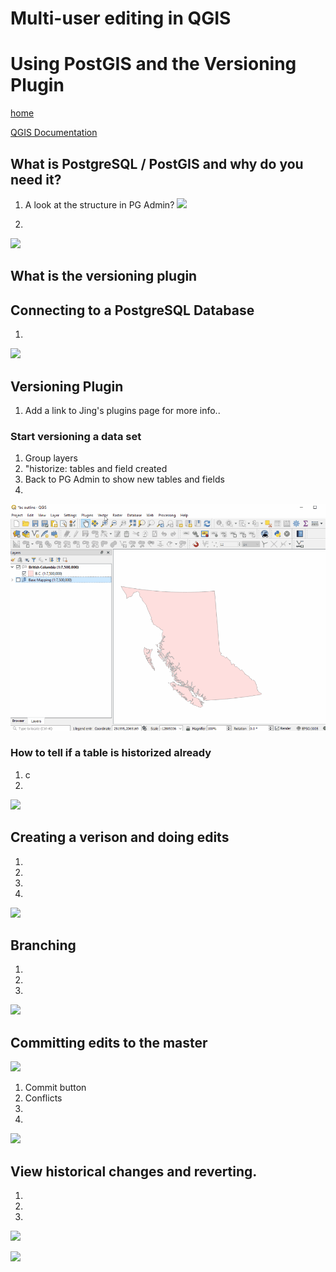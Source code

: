#  Multi-user editing in QGIS
#  Using PostGIS and the Versioning Plugin

[home](../readme.md)

[QGIS Documentation](https://docs.qgis.org/testing/en/docs/gentle_gis_introduction/data_capture.html)


## What is PostgreSQL / PostGIS and why do you need it?
1. A look at the structure in PG Admin?
![](../images/)

2. 

![](../images/)

## What is the versioning plugin

## Connecting to a PostgreSQL Database
1. 
![](../images/)

## Versioning Plugin
1. Add a link to Jing's plugins page for more info..
### Start versioning a data set
1. Group layers
2. "historize: tables and field created
3. Back to PG Admin to show new tables and fields
4. 
![](../images/create_grid.gif)
### How to tell if a table is historized already
1. c
2. 
![](../images/)
## Creating a verison and doing edits
1. 
2. 
3. 
4. 
![](../images/)
## Branching
1.  
2. 
3. 
![](../images/)
## Committing edits to the master

![](../images/)
1. Commit button
2. Conflicts
3. 
4. 
![](../images/)

## View historical changes and reverting.
1. 
2. 
3. 
![](../images/)


![](../images/)
